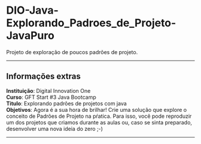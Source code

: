 # DIO-Java-Explorando_Padroes_de_Projeto-JavaPuro
Projeto de exploração de poucos padrões de projeto.

* * *
## Informações extras
**Instituição**: Digital Innovation One  
**Curso**: GFT Start #3 Java Bootcamp  
**Titulo**: Explorando padrões de projetos com java  
**Objetivos**:
Agora é a sua hora de brilhar! Crie uma solução que explore o conceito de Padrões de Projeto na pŕatica. Para isso, você pode reproduzir um dos projetos que criamos durante as aulas ou, caso se sinta preparado, desenvolver uma nova ideia do zero ;-)

* * *
